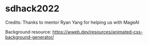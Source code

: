 # sdhack2022


Credits:
Thanks to mentor Ryan Yang for helping us with MageAI

Background resource:
https://wweb.dev/resources/animated-css-background-generator/

